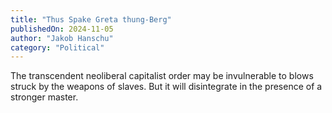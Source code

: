 ```yaml
---
title: "Thus Spake Greta thung-Berg"
publishedOn: 2024-11-05
author: "Jakob Hanschu"
category: "Political"
---
```


The transcendent neoliberal capitalist order may be invulnerable to blows struck by the weapons of slaves. But it will disintegrate in the presence of a stronger master.
